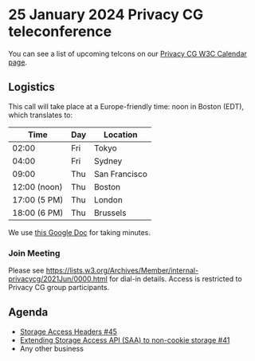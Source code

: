 # 25 January 2024 Privacy CG teleconference

You can see a list of upcoming telcons on our [Privacy CG W3C Calendar page](https://www.w3.org/groups/cg/privacycg/calendar).

## Logistics

This call will take place at a Europe-friendly time: noon in Boston (EDT), which translates to:

| Time         | Day    | Location      |
| ------------ | ------ | ------------- |
| 02:00        | Fri | Tokyo         |
| 04:00        | Fri | Sydney        |
| 09:00        | Thu | San Francisco |
| 12:00 (noon) | Thu | Boston        |
| 17:00 (5 PM) | Thu | London        |
| 18:00 (6 PM) | Thu | Brussels      |

We use [this Google Doc](https://docs.google.com/document/d/1DZEhS1UHJ1PKxt5ZwKmn5LZ4bo10UFyNXeLp2dUuzRM/edit#) for taking minutes.

### Join Meeting

Please see https://lists.w3.org/Archives/Member/internal-privacycg/2021Jun/0000.html for dial-in details. Access is restricted to Privacy CG group participants.

## Agenda

* [Storage Access Headers #45](https://github.com/privacycg/proposals/issues/45)
* [Extending Storage Access API (SAA) to non-cookie storage #41](https://github.com/privacycg/proposals/issues/41)
* Any other business
